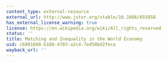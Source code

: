 ```yaml
---
content_type: external-resource
external_url: http://www.jstor.org/stable/10.1086/655858
has_external_license_warning: true
license: https://en.wikipedia.org/wiki/All_rights_reserved
status: ''
title: Matching and Inequality in the World Economy
uid: cb891680-b180-4703-a2c4-7ed50bd2feca
wayback_url: ''
---
```

